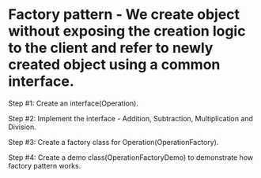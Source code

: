 # Factory pattern - We create object without exposing the creation logic to the client and refer to newly created object using a common interface.

Step #1: Create an interface(Operation).

Step #2: Implement the interface - Addition, Subtraction, Multiplication and Division.

Step #3: Create a factory class for Operation(OperationFactory).

Step #4: Create a demo class(OperationFactoryDemo) to demonstrate how factory pattern works.